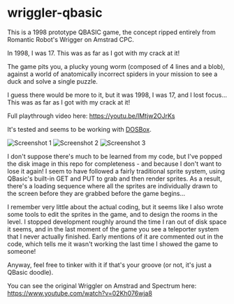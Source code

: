 # wriggler-qbasic
This is a 1998 prototype QBASIC game, the concept ripped entirely from Romantic Robot's Wrigger on Amstrad CPC.

In 1998, I was 17. This was as far as I got with my crack at it!

The game pits you, a plucky young worm (composed of 4 lines and a blob), against a world of anatomically incorrect spiders in your mission to see a duck and solve a single puzzle.

I guess there would be more to it, but it was 1998, I was 17, and I lost focus... This was as far as I got with my crack at it!

Full playthrough video here: https://youtu.be/IMtjw2OJrKs

It's tested and seems to be working with [DOSBox](https://www.dosbox.com/).

![Screenshot 1][qbasic-wriggler-1]
![Screenshot 2][qbasic-wriggler-2]
![Screenshot 3][qbasic-wriggler-3]

I don't suppose there's much to be learned from my code, but I've popped the disk image in this repo for completeness - and because I don't want to lose it again! I seem to have followed a fairly traditional sprite system, using QBasic's built-in GET and PUT to grab and then render sprites. As a result, there's a loading sequence where all the sprites are individually drawn to the screen before they are grabbed before the game begins...

I remember very little about the actual coding, but it seems like I also wrote some tools to edit the sprites in the game, and to design the rooms in the level. I stopped development roughly around the time I ran out of disk space it seems, and in the last moment of the game you see a teleporter system that I never actually finished. Early mentions of it are commented out in the code, which tells me it wasn't working the last time I showed the game to someone!

Anyway, feel free to tinker with it if that's your groove (or not, it's just a QBasic doodle).

You can see the original Wriggler on Amstrad and Spectrum here: https://www.youtube.com/watch?v=02Kh076wja8

[qbasic-wriggler-1]: https://github.com/instantiator/wriggler-qbasic/raw/master/media/qbasic-wriggler-01.png "It was a game that pitted one plucky worm against an army of anatomically incorrect spiders"
[qbasic-wriggler-2]: https://github.com/instantiator/wriggler-qbasic/raw/master/media/qbasic-wriggler-02.png "The whole puzzle, the only puzzle, and nothing but the puzzle"
[qbasic-wriggler-3]: https://github.com/instantiator/wriggler-qbasic/raw/master/media/qbasic-wriggler-03.png "Also, for some reason, a duck."
